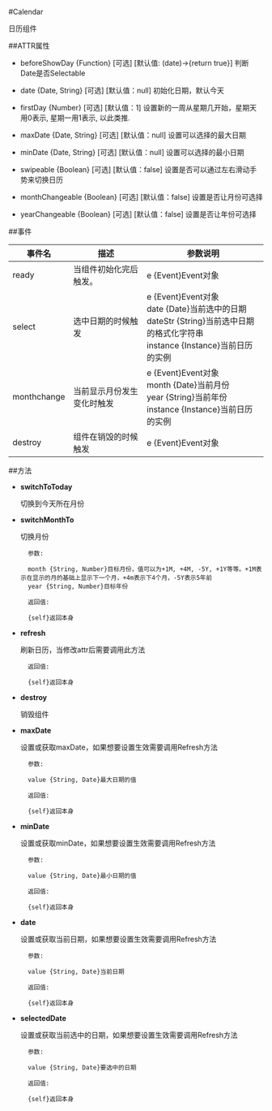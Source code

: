 #Calendar

日历组件

##ATTR属性

* beforeShowDay {Function} [可选] [默认值: (date)->{return true}] 判断Date是否Selectable

* date {Date, String} [可选] [默认值：null] 初始化日期，默认今天

* firstDay {Number} [可选] [默认值：1] 设置新的一周从星期几开始，星期天用0表示, 星期一用1表示, 以此类推.

* maxDate {Date, String} [可选] [默认值：null] 设置可以选择的最大日期

* minDate {Date, String} [可选] [默认值：null] 设置可以选择的最小日期

* swipeable {Boolean} [可选] [默认值：false] 设置是否可以通过左右滑动手势来切换日历

* monthChangeable {Boolean} [可选] [默认值：false] 设置是否让月份可选择

* yearChangeable {Boolean} [可选] [默认值：false] 设置是否让年份可选择

##事件

| 事件名 | 描述 | 参数说明 |
| ---- | ---- | ---- | 
| ready | 当组件初始化完后触发。 | e {Event}Event对象 |
| select | 选中日期的时候触发 | e {Event}Event对象 <br> date {Date}当前选中的日期 <br> dateStr {String}当前选中日期的格式化字符串 <br> instance {Instance}当前日历的实例 |
| monthchange | 当前显示月份发生变化时触发 | e {Event}Event对象 <br> month {Date}当前月份 <br> year {String}当前年份 <br> instance {Instance}当前日历的实例 |
| destroy | 组件在销毁的时候触发 | e {Event}Event对象 |

##方法

* **switchToToday**

	切换到今天所在月份

* **switchMonthTo**

	切换月份

		参数:
		
		month {String, Number}目标月份，值可以为+1M, +4M, -5Y, +1Y等等。+1M表示在显示的月的基础上显示下一个月，+4m表示下4个月，-5Y表示5年前
		year {String, Number}目标年份

		返回值:
	
		{self}返回本身
	

* **refresh**

	刷新日历，当修改attr后需要调用此方法

		返回值:

		{self}返回本身
	

* **destroy**

	销毁组件

* **maxDate**

	设置或获取maxDate，如果想要设置生效需要调用Refresh方法

		参数:
	
		value {String, Date}最大日期的值
	
		返回值:
	
		{self}返回本身


* **minDate**

	设置或获取minDate，如果想要设置生效需要调用Refresh方法

		参数:

		value {String, Date}最小日期的值
		
		返回值:
		
		{self}返回本身


* **date**

	设置或获取当前日期，如果想要设置生效需要调用Refresh方法

		参数:
		
		value {String, Date}当前日期
		
		返回值:
		
		{self}返回本身


* **selectedDate**

	设置或获取当前选中的日期，如果想要设置生效需要调用Refresh方法

		参数:
		
		value {String, Date}要选中的日期
		
		返回值:
		
		{self}返回本身

